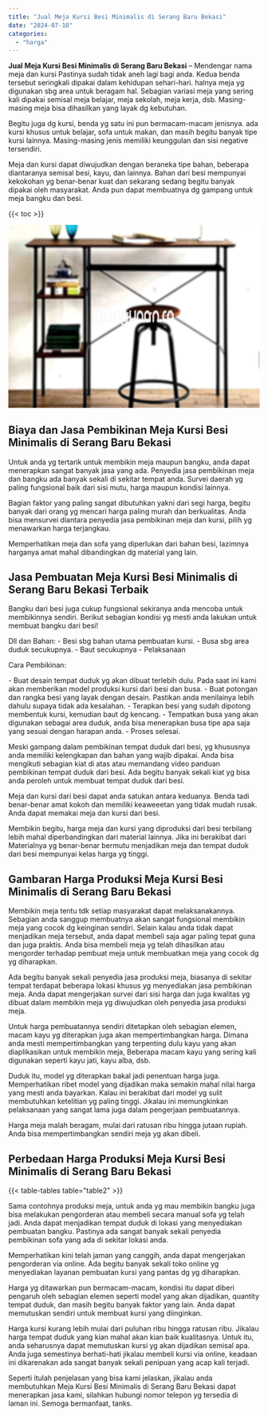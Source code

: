 ```yaml
---
title: "Jual Meja Kursi Besi Minimalis di Serang Baru Bekasi"
date: "2024-07-10"
categories: 
  - "harga"
---
```


**Jual Meja Kursi Besi Minimalis di Serang Baru Bekasi** – Mendengar nama meja dan kursi Pastinya sudah tidak aneh lagi bagi anda. Kedua benda tersebut seringkali dipakai dalam kehidupan sehari-hari. halnya meja yg digunakan sbg area untuk beragam hal. Sebagian variasi meja yang sering kali dipakai semisal meja belajar, meja sekolah, meja kerja, dsb. Masing-masing meja bisa dihasilkan yang layak dg kebutuhan.

Begitu juga dg kursi, benda yg satu ini pun bermacam-macam jenisnya. ada kursi khusus untuk belajar, sofa untuk makan, dan masih begitu banyak tipe kursi lainnya. Masing-masing jenis memiliki keunggulan dan sisi negative tersendiri.

Meja dan kursi dapat diwujudkan dengan beraneka tipe bahan, beberapa diantaranya semisal besi, kayu, dan lainnya. Bahan dari besi mempunyai kekokohan yg benar-benar kuat dan sekarang sedang begitu banyak dipakai oleh masyarakat. Anda pun dapat membuatnya dg gampang untuk meja bangku dan besi.

{{< toc >}}

![Jual Meja Kursi Besi Minimalis di Serang Baru Bekasi](/images/jual-meja-besi-murah24.png)

## Biaya dan Jasa Pembikinan Meja Kursi Besi Minimalis di Serang Baru Bekasi

Untuk anda yg tertarik untuk membikin meja maupun bangku, anda dapat menerapkan sangat banyak jasa yang ada. Penyedia jasa pembikinan meja dan bangku ada banyak sekali di sekitar tempat anda. Survei daerah yg paling fungsional baik dari sisi mutu, harga maupun kondisi lainnya.

Bagian faktor yang paling sangat dibutuhkan yakni dari segi harga, begitu banyak dari orang yg mencari harga paling murah dan berkualitas. Anda bisa mensurvei diantara penyedia jasa pembikinan meja dan kursi, pilih yg menawarkan harga terjangkau.

Memperhatikan meja dan sofa yang diperlukan dari bahan besi, lazimnya harganya amat mahal dibandingkan dg material yang lain.

## Jasa Pembuatan Meja Kursi Besi Minimalis di Serang Baru Bekasi Terbaik

Bangku dari besi juga cukup fungsional sekiranya anda mencoba untuk membikinnya sendiri. Berikut sebagian kondisi yg mesti anda lakukan untuk membuat bangku dari besi!

Dll dan Bahan: - Besi sbg bahan utama pembuatan kursi. - Busa sbg area duduk secukupnya. - Baut secukupnya - Pelaksanaan

Cara Pembikinan:

\- Buat desain tempat duduk yg akan dibuat terlebih dulu. Pada saat ini kami akan memberikan model produksi kursi dari besi dan busa. - Buat potongan dan rangka besi yang layak dengan desain. Pastikan anda menilainya lebih dahulu supaya tidak ada kesalahan. - Terapkan besi yang sudah dipotong membentuk kursi, kemudian baut dg kencang. - Tempatkan busa yang akan digunakan sebagai area duduk, anda bisa menerapkan busa tipe apa saja yang sesuai dengan harapan anda. - Proses selesai.

Meski gampang dalam pembikinan tempat duduk dari besi, yg khususnya anda memiliki kelengkapan dan bahan yang wajib dipakai. Anda bisa mengikuti sebagian kiat di atas atau memandang video panduan pembikinan tempat duduk dari besi. Ada begitu banyak sekali kiat yg bisa anda peroleh untuk membuat tempat duduk dari besi.

Meja dan kursi dari besi dapat anda satukan antara keduanya. Benda tadi benar-benar amat kokoh dan memiliki keaweeetan yang tidak mudah rusak. Anda dapat memakai meja dan kursi dari besi.

Membikin begitu, harga meja dan kursi yang diproduksi dari besi terbilang lebih mahal diperbandingkan dari material lainnya. Jika ini berakibat dari Materialnya yg benar-benar bermutu menjadikan meja dan tempat duduk dari besi mempunyai kelas harga yg tinggi.

## Gambaran Harga Produksi Meja Kursi Besi Minimalis di Serang Baru Bekasi

Membikin meja tentu tdk setiap masyarakat dapat melaksanakannya. Sebagian anda sanggup membuatnya akan sangat fungsional membikin meja yang cocok dg keinginan sendiri. Selain kalau anda tidak dapat menjadikan meja tersebut, anda dapat membeli saja agar paling tepat guna dan juga praktis. Anda bisa membeli meja yg telah dihasilkan atau mengorder terhadap pembuat meja untuk membuatkan meja yang cocok dg yg diharapkan.

Ada begitu banyak sekali penyedia jasa produksi meja, biasanya di sekitar tempat terdapat beberapa lokasi khusus yg menyediakan jasa pembikinan meja. Anda dapat mengerjakan survei dari sisi harga dan juga kwalitas yg dibuat dalam membikin meja yg diwujudkan oleh penyedia jasa produksi meja.

Untuk harga pembuatannya sendiri ditetapkan oleh sebagian elemen, macam kayu yg diterapkan juga akan mempertimbangkan harga. Dimana anda mesti mempertimbangkan yang terpenting dulu kayu yang akan diaplikasikan untuk membikin meja, Beberapa macam kayu yang sering kali digunakan seperti kayu jati, kayu alba, dsb.

Duduk itu, model yg diterapkan bakal jadi penentuan harga juga. Memperhatikan ribet model yang dijadikan maka semakin mahal nilai harga yang mesti anda bayarkan. Kalau ini berakibat dari model yg sulit membutuhkan ketelitian yg paling tinggi. Jikalau ini memungkinkan pelaksanaan yang sangat lama juga dalam pengerjaan pembuatannya.

Harga meja malah beragam, mulai dari ratusan ribu hingga jutaan rupiah. Anda bisa mempertimbangkan sendiri meja yg akan dibeli.

## Perbedaan Harga Produksi Meja Kursi Besi Minimalis di Serang Baru Bekasi

{{< table-tables table="table2" >}}

Sama contohnya produksi meja, untuk anda yg mau membikin bangku juga bisa melakukan pengorderan atau membeli secara manual sofa yg telah jadi. Anda dapat menjadikan tempat duduk di lokasi yang menyediakan pembuatan bangku. Pastinya ada sangat banyak sekali penyedia pembikinan sofa yang ada di sekitar lokasi anda.

Memperhatikan kini telah jaman yang canggih, anda dapat mengerjakan pengorderan via online. Ada begitu banyak sekali toko online yg menyediakan layanan pembuatan kursi yang pantas dg yg diharapkan.

Harga yg ditawarkan pun bermacam-macam, kondisi itu dapat diberi pengaruh oleh sebagian elemen seperti model yang akan dijadikan, quantity tempat duduk, dan masih begitu banyak faktor yang lain. Anda dapat memutuskan sendiri untuk membuat kursi yang diinginkan.

Harga kursi kurang lebih mulai dari puluhan ribu hingga ratusan ribu. Jikalau harga tempat duduk yang kian mahal akan kian baik kualitasnya. Untuk itu, anda seharusnya dapat memutuskan kursi yg akan dijadikan semisal apa. Anda juga semestinya berhati-hati jikalau membeli kursi via online, keadaan ini dikarenakan ada sangat banyak sekali penipuan yang acap kali terjadi.

Seperti itulah penjelasan yang bisa kami jelaskan, jikalau anda membutuhkan Meja Kursi Besi Minimalis di Serang Baru Bekasi dapat menerapkan jasa kami, silahkan hubungi nomor telepon yg tersedia di laman ini. Semoga bermanfaat, tanks.
